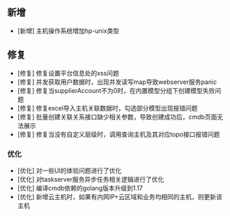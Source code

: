 ## 新增

-  [新增] 主机操作系统增加hp-unix类型

## 修复

-  [修复] 修复设置平台信息处的xss问题
-  [修复] 并发获取用户数据时，出现并发读写map导致webserver服务panic
-  [修复] 修复当supplierAccount不为0时，在内置模型分组下创建模型失败问题
-  [修复] 修复excel导入主机关联数据时，勾选部分模型出现报错问题
-  [修复] 批量创建关联关系接口缺少相关参数，导致创建成功后，cmdb页面无法展示
-  [修复] 修复当没有自定义层级时，调用查询主机及其对应topo接口报错问题

### 优化

-  [优化] 对一些UI的体验问题进行了优化
-  [优化] 对taskserver服务异步任务相关逻辑进行了优化
-  [优化] 编译cmdb依赖的golang版本升级到1.17
-  [优化] 新增云主机时，如果有内网IP+云区域和业务均相同的主机，则更新该主机